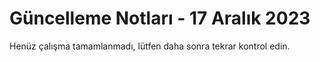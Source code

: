 # Güncelleme Notları - 17 Aralık 2023

Henüz çalışma tamamlanmadı, lütfen daha sonra tekrar kontrol edin.